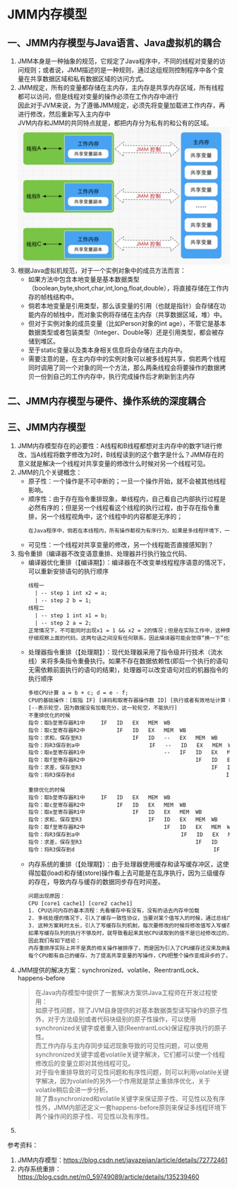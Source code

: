 # JMM内存模型

## 一、JMM内存模型与Java语言、Java虚拟机的耦合
1. JMM本身是一种抽象的规范，它规定了Java程序中，不同的线程对变量的访问规则；或者说，JMM描述的是一种规则，通过这组规则控制程序中各个变量在共享数据区域和私有数据区域的访问方式。
2. JMM规定，所有的变量都存储在主内存，主内存是共享内存区域，所有线程都可以访问，但是线程对变量的操作必须在工作内存中进行  
   因此对于JVM来说，为了遵循JMM规定，必须先将变量加载进工作内存，再进行修改，然后重新写入主内存中  
   JVM内存和JMM的共同特点就是，都把内存分为私有的和公有的区域。  
   ![](./fig/JMM01.png)
3. 根据Java虚拟机规范，对于一个实例对象中的成员方法而言：
   - 如果方法中包含本地变量是基本数据类型（boolean,byte,short,char,int,long,float,double），将直接存储在工作内存的帧栈结构中。
   - 倘若本地变量是引用类型，那么该变量的引用（也就是指针）会存储在功能内存的帧栈中，而对象实例将存储在主内存（共享数据区域，堆）中。
   - 但对于实例对象的成员变量（比如Person对象的int age），不管它是基本数据类型或者包装类型（Integer、Double等）还是引用类型，都会被存储到堆区。
   - 至于static变量以及类本身相关信息将会存储在主内存中。
   - 需要注意的是，在主内存中的实例对象可以被多线程共享，倘若两个线程同时调用了同一个对象的同一个方法，那么两条线程会将要操作的数据拷贝一份到自己的工作内存中，执行完成操作后才刷新到主内存


## 二、JMM内存模型与硬件、操作系统的深度耦合



## 三、JMM内存模型
1. JMM内存模型存在的必要性：A线程和B线程都想对主内存中的数字1进行修改，当A线程将数字修改为2时，B线程读到的这个数字是什么？JMM存在的意义就是解决一个线程对共享变量的修改什么时候对另一个线程可见。
2. JMM的几个关键概念：
   - 原子性：一个操作是不可中断的；一旦一个操作开始，就不会被其他线程影响。
   - 顺序性：由于存在指令重排现象，单线程内，自己看自己内部执行过程是必然有序的；但是另一个线程看这个线程的执行过程，由于存在指令重排，另一个线程视角中，这个线程中的内容都是无序的；
     ```txt
     在Java程序中，倘若在本线程内，所有操作都视为有序行为，如果是多线程环境下，一个线程中观察另外一个线程，所有操作都是无序的，前半句指的是单线程内保证串行语义执行的一致性，后半句则指指令重排现象和工作内存与主内存同步延迟现象。
     ```
   - 可见性：一个线程对共享变量的修改，另一个线程能否直接感知到？
3. 指令重排（编译器不改变语意重排、处理器并行执行独立代码、
   - 编译器优化重排（【编译期】）：编译器在不改变单线程程序语意的情况下，可以重新安排语句的执行顺序
     ```txt
     线程一 
       | -- step 1 int x2 = a;
       | -- step 2 b = 1;
     线程二
       | -- step 1 int x1 = b;
       | -- step 2 a = 2;
     正常情况下，不可能同时出现x1 = 1 && x2 = 2的情况；但是在实际工作中，这种情况还是出现了
     仔细观察上面的代码，这两句话之间没有任何联系，因此编译器可能会觉得“换一下”也无所谓，就发动了指令重排
     ```
   - 处理器指令重排（【处理期】）：现代处理器采用了指令级并行技术（流水线）来将多条指令重叠执行。如果不存在数据依赖性(即后一个执行的语句无需依赖前面执行的语句的结果)，处理器可以改变语句对应的机器指令的执行顺序
     ```txt
     多核CPU计算 a = b + c; d = e - f;
     CPU的基础操作：[取指 IF] [译码和取寄存器操作数 ID] [执行或者有效地址计算 EX] [存储器访问 MEM] [写回 WB]
     [--表示轮空，因为数据没有加载充分，这一轮轮空，不能执行]
     不重排优化的时候
     指令：取b至寄存器R1中     IF   ID   EX   MEM  WB
     指令：取c至寄存器R2中          IF   ID   EX   MEM  WB
     指令：求和，保存至R3                IF   ID   --   EX   MEM  WB
     指令：将R3保存到a中                      IF   --   ID   EX   MEM  WB
     指令：取e至寄存器R1中                         --   IF   ID   EX   MEM  WB
     指令：取f至寄存器R2中                                   IF   ID   EX   MEM  WB  
     指令：求差，保存至R3                                         IF   ID   --   EX   MEM  WB  
     指令：将R3保存到d                                                IF   --   ID   EX   MEM  WB  

     重排优化的时候
     指令：取b至寄存器R1中     IF   ID   EX   MEM  WB
     指令：取c至寄存器R2中          IF   ID   EX   MEM  WB
     指令：取e至寄存器R1中               IF   ID   EX   MEM  WB
     指令：求和，保存至R3                     IF   ID   EX   MEM  WB
     指令：取f至寄存器R2中                         IF   ID   EX   MEM  WB  
     指令：将R3保存到a中                                IF   ID   EX   MEM  WB
     指令：求差，保存至R3                                    IF   ID    EX   MEM  WB  
     指令：将R3保存到d                                            IF   ID   EX   MEM  WB  
     ```
   - 内存系统的重排（【处理期】）：由于处理器使用缓存和读写缓存冲区，这使得加载(load)和存储(store)操作看上去可能是在乱序执行，因为三级缓存的存在，导致内存与缓存的数据同步存在时间差。
     ```txt
     问题出现原因：
     CPU [core1 cache1] [core2 cache1]
     1. CPU访问内存的基本流程：先看缓存中有没有，没有的话去内存中加载
     2. 多核处理的情况下，引入了缓存一致性协议，当要对某个值写入的时候，通过总线广播一条消息，其他CPU更新或者删除自己的缓存，全部更新后返回。
     3. 这种方案耗时太长，引入了写缓存队列机制，每次要修改的时候将修改值写入写缓存队列，开启异步处理将写缓存队列中的数据同步到每个缓存中。
     如果写缓存队列的执行不够及时，就导致看起来其他CPU读取到的值不是已经修改过的，就好像这条指令没有被执行。
     因此我们有如下结论：
     内存重排序实际上并不是真的相关操作被排序了，而是因为引入了CPU缓存还没来及刷新导致  
     每个CPU都有自己的缓存，为了提高共享变量的写操作，CPU把整个操作变成异步的了，如果写入操作还没来的及同步到其它CPU，就有可能发生其它CPU读取到的是旧的值，因此看起来这条指令还没执行一样。
     ```
4. JMM提供的解决方案：synchronized、volatile、ReentrantLock、happens-before
   > 在Java内存模型中提供了一套解决方案供Java工程师在开发过程使用：  
   > 如原子性问题，除了JVM自身提供的对基本数据类型读写操作的原子性外，对于方法级别或者代码块级别的原子性操作，可以使用synchronized关键字或者重入锁(ReentrantLock)保证程序执行的原子性。  
   > 而工作内存与主内存同步延迟现象导致的可见性问题，可以使用synchronized关键字或者volatile关键字解决，它们都可以使一个线程修改后的变量立即对其他线程可见。  
   > 对于指令重排导致的可见性问题和有序性问题，则可以利用volatile关键字解决，因为volatile的另外一个作用就是禁止重排序优化，关于volatile稍后会进一步分析。  
   > 除了靠synchronized和volatile关键字来保证原子性、可见性以及有序性外，JMM内部还定义一套happens-before原则来保证多线程环境下两个操作间的原子性、可见性以及有序性。
5. 




参考资料：
1. JMM内存模型：https://blog.csdn.net/javazejian/article/details/72772461
2. 内存系统重排：https://blog.csdn.net/m0_59749089/article/details/135239460